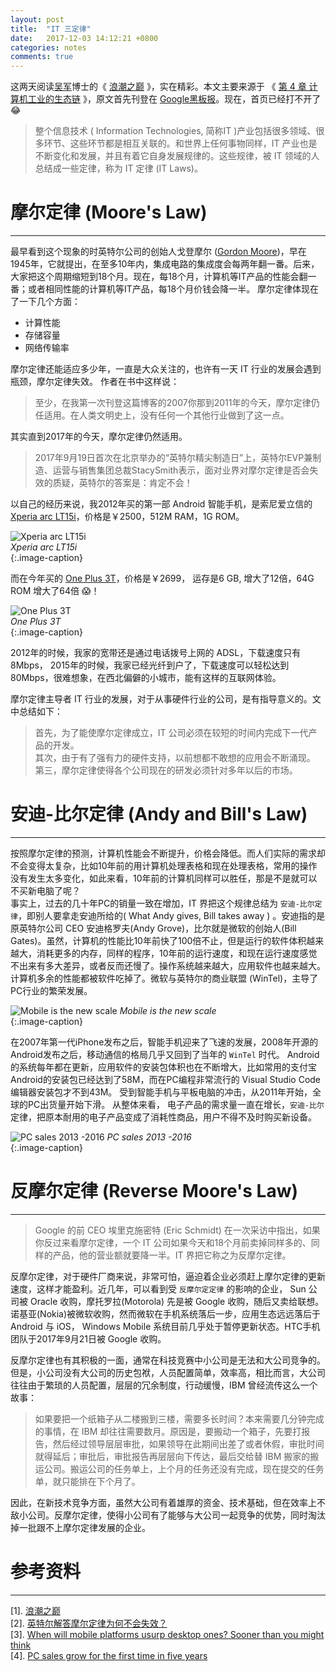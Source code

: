 ```yaml
---
layout: post
title:  "IT 三定律"
date:   2017-12-03 14:12:21 +0800
categories: notes
comments: true
--- 
```


这两天阅读[吴军](https://zh.wikipedia.org/wiki/%E5%90%B4%E5%86%9B_(%E8%AE%A1%E7%AE%97%E6%9C%BA%E7%A7%91%E5%AD%A6%E5%AE%B6))博士的《 [浪潮之巅](https://book.douban.com/subject/6709783/) 》，实在精彩。本文主要来源于 《 [第 4 章 计算机工业的生态链](https://china.googleblog.com/2007/10/blog-post_9934.html) 》，原文首先刊登在 [Google黑板报](https://china.googleblog.com/)。现在，首页已经打不开了 :joy:

>整个信息技术 ( Information Technologies, 简称IT )产业包括很多领域、很多环节、这些环节都是相互关联的。和世界上任何事物同样，IT 产业也是不断变化和发展，并且有着它自身发展规律的。这些规律，被 IT 领域的人总结成一些定律，称为 IT 定律 (IT Laws)。

# 摩尔定律 (Moore's Law)
---
最早看到这个现象的时英特尔公司的创始人戈登摩尔 ([Gordon Moore](https://en.wikipedia.org/wiki/Gordon_Moore))，早在1945年，它就提出，在至多10年内，集成电路的集成度会每两年翻一番。后来，大家把这个周期缩短到18个月。现在，每18个月，计算机等IT产品的性能会翻一番；或者相同性能的计算机等IT产品，每18个月价钱会降一半。  摩尔定律体现在了一下几个方面：
+ 计算性能  
+ 存储容量
+ 网络传输率  

摩尔定律还能适应多少年，一直是大众关注的，也许有一天 IT 行业的发展会遇到瓶颈，摩尔定律失效。
作者在书中这样说：
>至少，在我第一次刊登这篇博客的2007你那到2011年的今天，摩尔定律仍任适用。在人类文明史上，没有任何一个其他行业做到了这一点。  

其实直到2017年的今天，摩尔定律仍然适用。
>2017年9月19日首次在北京举办的“英特尔精尖制造日”上，英特尔EVP兼制造、运营与销售集团总裁StacySmith表示，面对业界对摩尔定律是否会失效的质疑，英特尔的答案是：肯定不会！     

以自己的经历来说，我2012年买的第一部 Android 智能手机，是索尼爱立信的 [Xperia arc LT15i](https://www.gsmarena.com/sony_ericsson_xperia_arc-3619.php)，价格是￥2500，512M RAM，1G ROM。  

![Xperia arc LT15i](//upload-images.jianshu.io/upload_images/1335634-3abfb63de076cc79.png?imageMogr2/auto-orient/strip%7CimageView2/2/w/1240)  
*Xperia arc LT15i*  
{:.image-caption} 

而在今年买的 [One Plus 3T](https://www.gsmarena.com/oneplus_3t-8416.php)，价格是￥2699， 运存是6 GB, 增大了12倍，64G ROM 增大了64倍 :scream:！  

![One Plus 3T](//upload-images.jianshu.io/upload_images/1335634-cf5aca0a086b5dce.png?imageMogr2/auto-orient/strip%7CimageView2/2/w/1240)  
*One Plus 3T*  
{:.image-caption} 

2012年的时候，我家的宽带还是通过电话拨号上网的 ADSL，下载速度只有 8Mbps， 2015年的时候，我家已经光纤到户了，下载速度可以轻松达到80Mbps，很难想象，在西北偏僻的小城市，能有这样的互联网体验。  

摩尔定律主导者 IT 行业的发展，对于从事硬件行业的公司，是有指导意义的。文中总结如下：
>首先，为了能使摩尔定律成立，IT 公司必须在较短的时间内完成下一代产品的开发。  
>其次，由于有了强有力的硬件支持，以前想都不敢想的应用会不断涌现。  
>第三，摩尔定律使得各个公司现在的研发必须针对多年以后的市场。

# 安迪-比尔定律 (Andy and Bill's Law)
---

按照摩尔定律的预测，计算机性能会不断提升，价格会降低。而人们实际的需求却不会变得太复杂，比如10年前的用计算机处理表格和现在处理表格，常用的操作没有发生太多变化，如此来看，10年前的计算机同样可以胜任，那是不是就可以不买新电脑了呢？  
事实上，过去的几十年PC的销量一致在增加，IT 界把这个规律总结为 `安迪-比尔定律`，即别人要拿走安迪所给的( What Andy gives, Bill takes away ) 。安迪指的是原英特尔公司 CEO 安迪格罗夫(Andy Grove)，比尔就是微软的创始人(Bill Gates)。虽然，计算机的性能比10年前快了100倍不止，但是运行的软件体积越来越大，消耗更多的内存，同样的程序，10年前的运行速度，和现在运行速度感觉不出来有多大差异，或者反而还慢了。操作系统越来越大，应用软件也越来越大。计算机多余的性能都被软件吃掉了。微软与英特尔的商业联盟 (WinTel)，主导了PC行业的繁荣发展。

![Mobile is the new scale](//upload-images.jianshu.io/upload_images/1335634-139d63bd0ad76831.png?imageMogr2/auto-orient/strip%7CimageView2/2/w/1240)
*Mobile is the new scale*  
{:.image-caption} 

在2007年第一代iPhone发布之后，智能手机迎来了飞速的发展，2008年开源的Android发布之后，移动通信的格局几乎又回到了当年的 `WinTel` 时代。 Android的系统每年都在更新，应用软件的安装包体积也在不断增大，比如常用的支付宝 Android的安装包已经达到了58M，而在PC编程非常流行的 Visual Studio Code 编辑器安装包才不到43M。  受到智能手机与平板电脑的冲击，从2011年开始，全球的PC出货量开始下滑。 从整体来看， 电子产品的需求量一直在增长，`安迪-比尔` 定律，把原本耐用的电子产品变成了消耗性商品，用户不得不及时购买新设备。

![PC sales 2013 -2016](//upload-images.jianshu.io/upload_images/1335634-b8d030dcf5a08ff7.png?imageMogr2/auto-orient/strip%7CimageView2/2/w/1240)
*PC sales 2013 -2016*  
{:.image-caption} 
# 反摩尔定律 (Reverse Moore's Law)
---

>Google 的前 CEO 埃里克施密特 (Eric Schmidt) 在一次采访中指出，如果你反过来看摩尔定律，一个 IT 公司如果今天和18个月前卖掉同样多的、同样的产品，他的营业额就要降一半。IT 界把它称之为反摩尔定律。  

反摩尔定律，对于硬件厂商来说，非常可怕，逼迫着企业必须赶上摩尔定律的更新速度，这样才能盈利。近几年，可以看到受 `反摩尔定定律` 的影响的企业， Sun 公司被 Oracle 收购，摩托罗拉(Motorola) 先是被 Google 收购，随后又卖给联想。诺基亚(Nokia)被微软收购，然而微软在手机系统落后一步，应用生态远远落后于Android 与 iOS， Windows Mobile 系统目前几乎处于暂停更新状态。HTC手机团队于2017年9月21日被 Google 收购。  

反摩尔定律也有其积极的一面，通常在科技竞赛中小公司是无法和大公司竞争的。但是，小公司没有大公司的历史包袱，人员配置简单，效率高，相比而言，大公司往往由于繁琐的人员配置，层层的冗余制度，行动缓慢，IBM 曾经流传这么一个故事：
>如果要把一个纸箱子从二楼搬到三楼，需要多长时间？本来需要几分钟完成的事情，在 IBM 却往往需要数月。原因是，要搬动一个箱子，先要打报告，然后经过领导层层审批，如果领导在此期间出差了或者休假，审批时间就得延后；审批后，审批报告再层层向下传达，最后交给替 IBM 搬家的搬运公司。搬运公司的任务单上，上个月的任务还没有完成，现在提交的任务单，就只能排在下个月了。  

因此，在新技术竞争方面，虽然大公司有着雄厚的资金、技术基础，但在效率上不敌小公司。反摩尔定律，使得小公司有了能够与大公司一起竞争的优势，同时淘汰掉一批跟不上摩尔定律发展的企业。

# 参考资料
---
[1]. [浪潮之巅](https://book.douban.com/subject/6709783/)  
[2]. [英特尔解答摩尔定律为何不会失效？](http://www.csia.net.cn/Article/ShowInfo.asp?InfoID=69231)  
[3]. [When will mobile platforms usurp desktop ones? Sooner than you might think](http://www.zdnet.com/article/when-mobile-takes-over-pc-desktops-laptops/)  
[4]. [PC sales grow for the first time in five years](http://www.telegraph.co.uk/technology/2017/04/12/pc-sales-grow-first-time-five-years/)